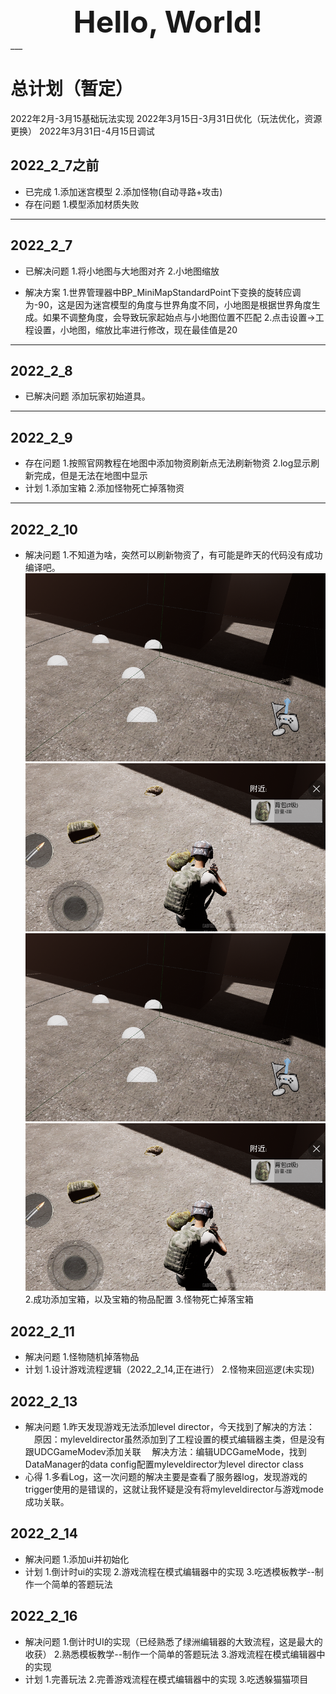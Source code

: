 <center/><font size=9><b>Hello, World!</b></font></center>
___

# 总计划（暂定）
2022年2月-3月15基础玩法实现
2022年3月15日-3月31日优化（玩法优化，资源更换）
2022年3月31日-4月15日调试

## 2022_2_7之前
* 已完成
    1.添加迷宫模型
    2.添加怪物(自动寻路+攻击)
* 存在问题
    1.模型添加材质失败
___

## 2022_2_7
* 已解决问题
    1.将小地图与大地图对齐
    2.小地图缩放

* 解决方案
    1.世界管理器中BP_MiniMapStandardPoint下变换的旋转应调为-90，这是因为迷宫模型的角度与世界角度不同，小地图是根据世界角度生成。如果不调整角度，会导致玩家起始点与小地图位置不匹配
    2.点击设置→工程设置，小地图，缩放比率进行修改，现在最佳值是20
___

## 2022_2_8
* 已解决问题
    添加玩家初始道具。
___

## 2022_2_9
* 存在问题
    1.按照官网教程在地图中添加物资刷新点无法刷新物资
    2.log显示刷新完成，但是无法在地图中显示
* 计划
    1.添加宝箱
    2.添加怪物死亡掉落物资
___

## 2022_2_10
* 解决问题
    1.不知道为啥，突然可以刷新物资了，有可能是昨天的代码没有成功编译吧。
    ![image](./picture/2022_2_10_1.png)
    ![image](./picture/2022_2_10_0.png)
    ![image](https://github.com/1518546300/GCP_Oasis/blob/master/picture/2022_2_10_1.png)
    ![image](https://github.com/1518546300/GCP_Oasis/blob/master/picture/2022_2_10_0.png)
    2.成功添加宝箱，以及宝箱的物品配置
    3.怪物死亡掉落宝箱


## 2022_2_11
* 解决问题
    1.怪物随机掉落物品
* 计划
    1.设计游戏流程逻辑（2022_2_14,正在进行）
    2.怪物来回巡逻(未实现)

## 2022_2_13
* 解决问题
    1.昨天发现游戏无法添加level director，今天找到了解决的方法：
        &emsp;原因：myleveldirector虽然添加到了工程设置的模式编辑器主类，但是没有跟UDCGameModev添加关联
        &emsp;解决方法：编辑UDCGameMode，找到DataManager的data config配置myleveldirector为level director class
* 心得
    1.多看Log，这一次问题的解决主要是查看了服务器log，发现游戏的trigger使用的是错误的，这就让我怀疑是没有将myleveldirector与游戏mode成功关联。

## 2022_2_14
* 解决问题
    1.添加ui并初始化
* 计划
    1.倒计时ui的实现
    2.游戏流程在模式编辑器中的实现
    3.吃透模板教学--制作一个简单的答题玩法

## 2022_2_16
* 解决问题
    1.倒计时UI的实现（已经熟悉了绿洲编辑器的大致流程，这是最大的收获）
    2.熟悉模板教学--制作一个简单的答题玩法
    3.游戏流程在模式编辑器中的实现
* 计划
    1.完善玩法
    2.完善游戏流程在模式编辑器中的实现
    3.吃透躲猫猫项目